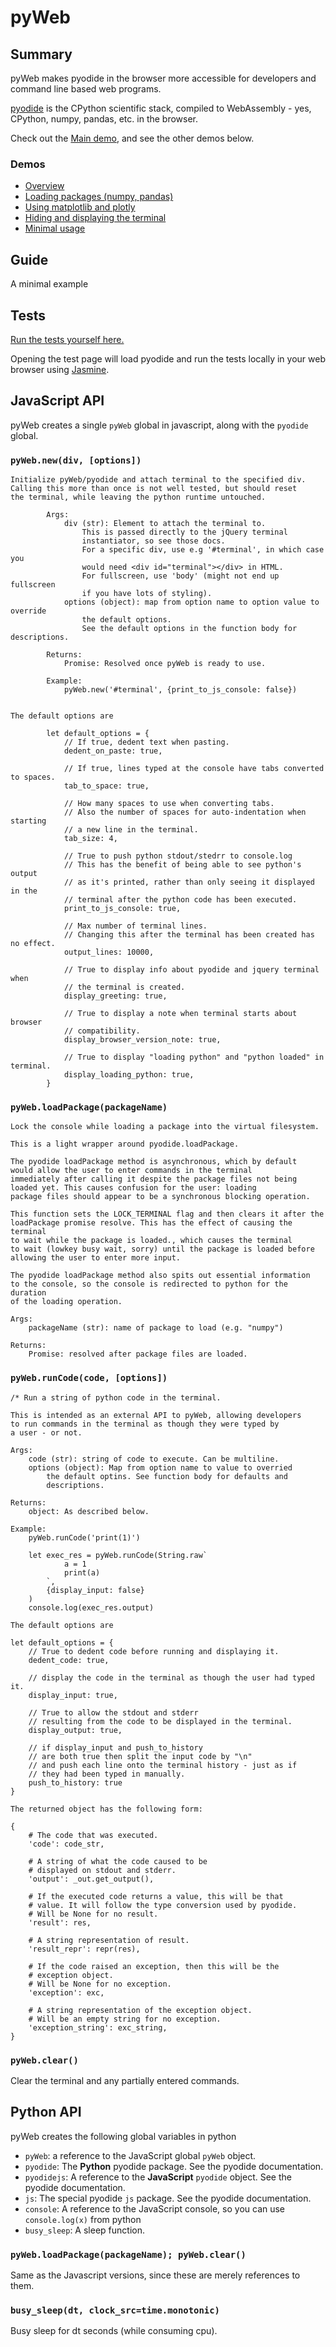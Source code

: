 # pyWeb

## Summary

pyWeb makes pyodide in the browser more accessible for developers and command line based web programs.

[pyodide](https://github.com/iodide-project/pyodide) is the CPython scientific stack, compiled to WebAssembly - yes, CPython, numpy, pandas, etc. in the browser.

Check out the [Main demo](https://jurasofish.github.io/pyweb/), and see the other demos below.

### Demos

 - [Overview](https://jurasofish.github.io/pyweb/)
 - [Loading packages (numpy, pandas)](todo)
 - [Using matplotlib and plotly](todo)
 - [Hiding and displaying the terminal](todo)
 - [Minimal usage](todo)

## Guide

A minimal example 

## Tests

[Run the tests yourself here.](https://jurasofish.github.io/pyweb/tests/pyWebTestRunner.html)

Opening the test page will load pyodide and run the tests locally in your
web browser using [Jasmine](https://jasmine.github.io/).

## JavaScript API

pyWeb creates a single `pyWeb` global in javascript, along with the `pyodide` global.

### `pyWeb.new(div, [options])`
```
Initialize pyWeb/pyodide and attach terminal to the specified div.
Calling this more than once is not well tested, but should reset
the terminal, while leaving the python runtime untouched.

        Args:
            div (str): Element to attach the terminal to.
                This is passed directly to the jQuery terminal
                instantiator, so see those docs.
                For a specific div, use e.g '#terminal', in which case you
                would need <div id="terminal"></div> in HTML.
                For fullscreen, use 'body' (might not end up fullscreen 
                if you have lots of styling).
            options (object): map from option name to option value to override
                the default options.
                See the default options in the function body for descriptions.
        
        Returns:
            Promise: Resolved once pyWeb is ready to use.
        
        Example:
            pyWeb.new('#terminal', {print_to_js_console: false})


The default options are 

        let default_options = {
            // If true, dedent text when pasting. 
            dedent_on_paste: true,

            // If true, lines typed at the console have tabs converted to spaces.
            tab_to_space: true,

            // How many spaces to use when converting tabs.
            // Also the number of spaces for auto-indentation when starting
            // a new line in the terminal.
            tab_size: 4,

            // True to push python stdout/stedrr to console.log
            // This has the benefit of being able to see python's output
            // as it's printed, rather than only seeing it displayed in the
            // terminal after the python code has been executed.
            print_to_js_console: true,
            
            // Max number of terminal lines.
            // Changing this after the terminal has been created has no effect.
            output_lines: 10000,

            // True to display info about pyodide and jquery terminal when
            // the terminal is created.
            display_greeting: true,

            // True to display a note when terminal starts about browser 
            // compatibility.
            display_browser_version_note: true,

            // True to display "loading python" and "python loaded" in terminal.
            display_loading_python: true,
        }
```

### `pyWeb.loadPackage(packageName)`

```
Lock the console while loading a package into the virtual filesystem.

This is a light wrapper around pyodide.loadPackage.

The pyodide loadPackage method is asynchronous, which by default
would allow the user to enter commands in the terminal
immediately after calling it despite the package files not being
loaded yet. This causes confusion for the user: loading
package files should appear to be a synchronous blocking operation.

This function sets the LOCK_TERMINAL flag and then clears it after the 
loadPackage promise resolve. This has the effect of causing the terminal
to wait while the package is loaded., which causes the terminal
to wait (lowkey busy wait, sorry) until the package is loaded before
allowing the user to enter more input.

The pyodide loadPackage method also spits out essential information
to the console, so the console is redirected to python for the duration
of the loading operation.

Args:
    packageName (str): name of package to load (e.g. "numpy")

Returns:
    Promise: resolved after package files are loaded.
```

### `pyWeb.runCode(code, [options])`

```
/* Run a string of python code in the terminal.

This is intended as an external API to pyWeb, allowing developers
to run commands in the terminal as though they were typed by
a user - or not.

Args:
    code (str): string of code to execute. Can be multiline.
    options (object): Map from option name to value to overried
        the default optins. See function body for defaults and
        descriptions.

Returns:
    object: As described below.

Example:
    pyWeb.runCode('print(1)')
    
    let exec_res = pyWeb.runCode(String.raw`
            a = 1
            print(a)
        `,
        {display_input: false}
    )
    console.log(exec_res.output)

The default options are 

let default_options = {
    // True to dedent code before running and displaying it.
    dedent_code: true,

    // display the code in the terminal as though the user had typed it.
    display_input: true,

    // True to allow the stdout and stderr
    // resulting from the code to be displayed in the terminal.
    display_output: true, 

    // if display_input and push_to_history
    // are both true then split the input code by "\n"
    // and push each line onto the terminal history - just as if
    // they had been typed in manually.
    push_to_history: true
}

The returned object has the following form:

{
    # The code that was executed.
    'code': code_str,

    # A string of what the code caused to be
    # displayed on stdout and stderr.
    'output': _out.get_output(),

    # If the executed code returns a value, this will be that 
    # value. It will follow the type conversion used by pyodide.
    # Will be None for no result.
    'result': res,

    # A string representation of result.
    'result_repr': repr(res),

    # If the code raised an exception, then this will be the
    # exception object.
    # Will be None for no exception.
    'exception': exc,

    # A string representation of the exception object.
    # Will be an empty string for no exception.
    'exception_string': exc_string,
}
```

### `pyWeb.clear()`

Clear the terminal and any partially entered commands.

## Python API

pyWeb creates the following global variables in python

 - `pyWeb`: a reference to the JavaScript global `pyWeb` object.
 - `pyodide`: The **Python** pyodide package. See the pyodide documentation.
 - `pyodidejs`: A reference to the **JavaScript** `pyodide` object.
                See the pyodide documentation.
 - `js`: The special pyodide `js` package. See the pyodide documentation.
 - `console`: A reference to the JavaScript console, so you can use
              `console.log(x)` from python
 - `busy_sleep`: A sleep function.

### `pyWeb.loadPackage(packageName); pyWeb.clear()`

Same as the Javascript versions, since these are merely references to them.

### `busy_sleep(dt, clock_src=time.monotonic)`

Busy sleep for dt seconds (while consuming cpu).